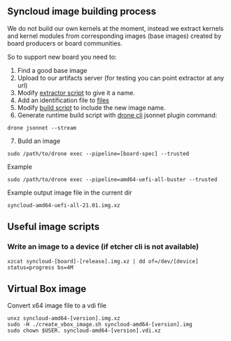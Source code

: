 ## Syncloud image building process

We do not build our own kernels at the moment, instead we extract kernels and kernel modules from corresponding images (base images) created by board producers or board communities.

So to support new board you need to:

1. Find a good base image
2. Upload to our artifacts server (for testing you can point extractor at any url)
3. Modify [extractor script](https://github.com/syncloud/image/blob/master/tools/extract.sh) to give it a name.
4. Add an identification file to [files](https://github.com/syncloud/image/tree/master/files)
5. Modify [build script](https://github.com/syncloud/image/blob/master/.drone.jsonnet) to include the new image name.
6. Generate runtime build script with [drone cli](https://docs.drone.io/cli/install/) jsonnet plugin command:
```
drone jsonnet --stream
```
7. Build an image
```
sudo /path/to/drone exec --pipeline=[board-spec] --trusted
```
Example
```
sudo /path/to/drone exec --pipeline=amd64-uefi-all-buster --trusted
```

Example output image file in the current dir
```
syncloud-amd64-uefi-all-21.01.img.xz
```
## Useful image scripts

### Write an image to a device (if etcher cli is not available)
```
xzcat syncloud-[board]-[release].img.xz | dd of=/dev/[device] status=progress bs=4M
```

## Virtual Box image

Convert x64 image file to a vdi file

```
unxz syncloud-amd64-[version].img.xz
sudo -H ./create_vbox_image.sh syncloud-amd64-[version].img
sudo chown $USER. syncloud-amd64-[version].vdi.xz
```
